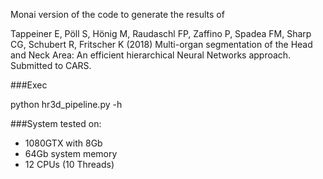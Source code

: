 Monai version of the code to generate the results of

Tappeiner E, Pöll S, Hönig M, Raudaschl FP, Zaffino P, Spadea FM, Sharp CG, Schubert R, Fritscher K (2018) Multi-organ segmentation of the Head and Neck Area: An efficient hierarchical Neural Networks approach. Submitted to CARS.

###Exec

python hr3d_pipeline.py -h


###System
tested on:
- 1080GTX with 8Gb
- 64Gb system memory
- 12 CPUs (10 Threads)


